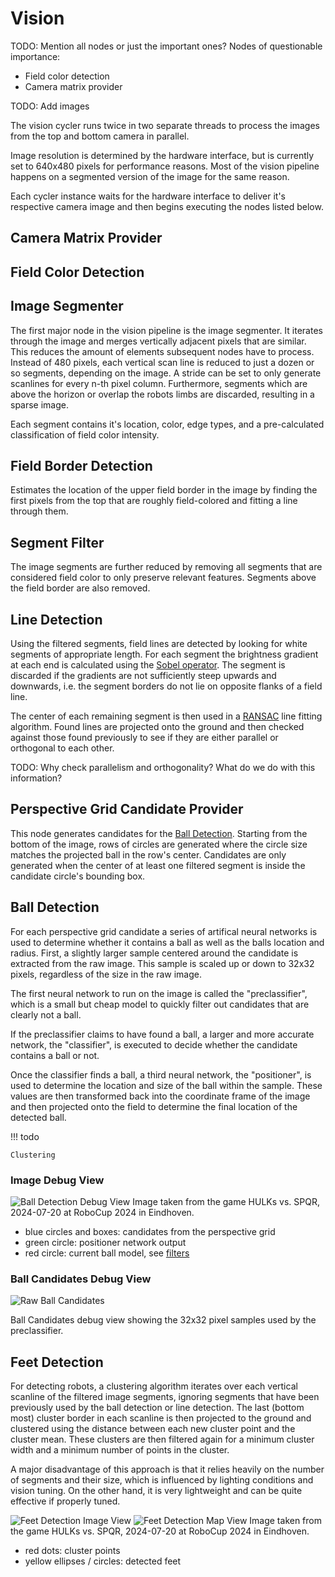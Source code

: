 # Vision

TODO: Mention all nodes or just the important ones?
Nodes of questionable importance:

-   Field color detection
-   Camera matrix provider

TODO: Add images

The vision cycler runs twice in two separate threads to process the images from the top and bottom camera in parallel.

Image resolution is determined by the hardware interface, but is currently set to 640x480 pixels for performance reasons.
Most of the vision pipeline happens on a segmented version of the image for the same reason.

Each cycler instance waits for the hardware interface to deliver it's respective camera image and then begins executing the nodes listed below.

## Camera Matrix Provider

## Field Color Detection

## Image Segmenter

The first major node in the vision pipeline is the image segmenter.
It iterates through the image and merges vertically adjacent pixels that are similar.
This reduces the amount of elements subsequent nodes have to process.
Instead of 480 pixels, each vertical scan line is reduced to just a dozen or so segments, depending on the image.
A stride can be set to only generate scanlines for every n-th pixel column.
Furthermore, segments which are above the horizon or overlap the robots limbs are discarded, resulting in a sparse image.

Each segment contains it's location, color, edge types, and a pre-calculated classification of field color intensity.

## Field Border Detection

Estimates the location of the upper field border in the image by finding the first pixels from the top that are roughly field-colored and fitting a line through them.

## Segment Filter

The image segments are further reduced by removing all segments that are considered field color to only preserve relevant features.
Segments above the field border are also removed.

## Line Detection

Using the filtered segments, field lines are detected by looking for white segments of appropriate length.
For each segment the brightness gradient at each end is calculated using the [Sobel operator](https://en.wikipedia.org/wiki/Sobel_operator).
The segment is discarded if the gradients are not sufficiently steep upwards and downwards, i.e. the segment borders do not lie on opposite flanks of a field line.

The center of each remaining segment is then used in a [RANSAC](https://en.wikipedia.org/wiki/Ransac) line fitting algorithm.
Found lines are projected onto the ground and then checked against those found previously to see if they are either parallel or orthogonal to each other.

TODO: Why check parallelism and orthogonality? What do we do with this information?

## Perspective Grid Candidate Provider

This node generates candidates for the [Ball Detection](#ball-detection).
Starting from the bottom of the image, rows of circles are generated where the circle size matches the projected ball in the row's center.
Candidates are only generated when the center of at least one filtered segment is inside the candidate circle's bounding box.

## Ball Detection

For each perspective grid candidate a series of artifical neural networks is used to determine whether it contains a ball as well as the balls location and radius.
First, a slightly larger sample centered around the candidate is extracted from the raw image.
This sample is scaled up or down to 32x32 pixels, regardless of the size in the raw image.

The first neural network to run on the image is called the "preclassifier", which is a small but cheap model to quickly filter out candidates that are clearly not a ball.

If the preclassifier claims to have found a ball, a larger and more accurate network, the "classifier", is executed to decide whether the candidate contains a ball or not.

Once the classifier finds a ball, a third neural network, the "positioner", is used to determine the location and size of the ball within the sample.
These values are then transformed back into the coordinate frame of the image and then projected onto the field to determine the final location of the detected ball.

!!! todo

    Clustering

### Image Debug View

![Ball Detection Debug View](./ball_candidates.jpg)
Image taken from the game HULKs vs. SPQR, 2024-07-20 at RoboCup 2024 in Eindhoven.

-   blue circles and boxes: candidates from the perspective grid
-   green circle: positioner network output
-   red circle: current ball model, see [filters](./filters.md)

### Ball Candidates Debug View

![Raw Ball Candidates](./raw_ball_candidates.jpg)

Ball Candidates debug view showing the 32x32 pixel samples used by the preclassifier.

## Feet Detection

For detecting robots, a clustering algorithm iterates over each vertical scanline of the filtered image segments, ignoring segments that have been previously used by the ball detection or line detection.
The last (bottom most) cluster border in each scanline is then projected to the ground and clustered using the distance between each new cluster point and the cluster mean.
These clusters are then filtered again for a minimum cluster width and a minimum number of points in the cluster.

A major disadvantage of this approach is that it relies heavily on the number of segments and their size, which is influenced by lighting conditions and vision tuning.
On the other hand, it is very lightweight and can be quite effective if properly tuned.

![Feet Detection Image View](./feet_detection_image_view.jpg)
![Feet Detection Map View](./feet_detection_map_view.jpg)
Image taken from the game HULKs vs. SPQR, 2024-07-20 at RoboCup 2024 in Eindhoven.

-   red dots: cluster points
-   yellow ellipses / circles: detected feet
